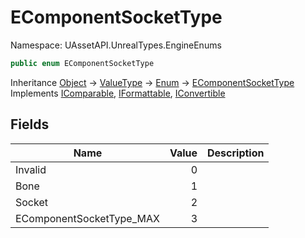# EComponentSocketType

Namespace: UAssetAPI.UnrealTypes.EngineEnums

```csharp
public enum EComponentSocketType
```

Inheritance [Object](https://docs.microsoft.com/en-us/dotnet/api/system.object) → [ValueType](https://docs.microsoft.com/en-us/dotnet/api/system.valuetype) → [Enum](https://docs.microsoft.com/en-us/dotnet/api/system.enum) → [EComponentSocketType](./uassetapi.unrealtypes.engineenums.ecomponentsockettype.md)<br>
Implements [IComparable](https://docs.microsoft.com/en-us/dotnet/api/system.icomparable), [IFormattable](https://docs.microsoft.com/en-us/dotnet/api/system.iformattable), [IConvertible](https://docs.microsoft.com/en-us/dotnet/api/system.iconvertible)

## Fields

| Name | Value | Description |
| --- | --: | --- |
| Invalid | 0 |  |
| Bone | 1 |  |
| Socket | 2 |  |
| EComponentSocketType_MAX | 3 |  |
